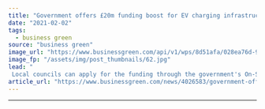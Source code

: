 ```yaml
---
title: "Government offers £20m funding boost for EV charging infrastructure"
date: "2021-02-02"
tags: 
  - business green
source: "business green"
image_url: "https://www.businessgreen.com/api/v1/wps/8d51afa/028ea76d-944f-4953-b0ad-9c3cd78dc3fc/6/Electric-car-charging-Nrqemi-185x114.jpg"
image_fp: "/assets/img/post_thumbnails/62.jpg"
lead: "
 Local councils can apply for the funding through the government's On-Street Residential Chargepoint Scheme, which is being extended to 2021-22 ..."
article_url: "https://www.businessgreen.com/news/4026583/government-offers-gbp20m-funding-boost-ev-charging-infrastructure"
---
```


---

